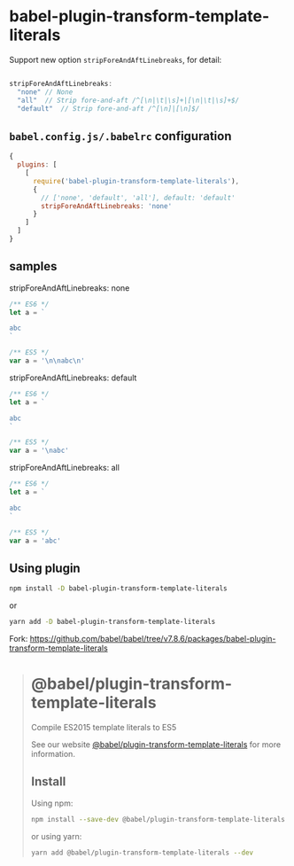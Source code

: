 # babel-plugin-transform-template-literals

Support new option `stripForeAndAftLinebreaks`, for detail:

```javascript

stripForeAndAftLinebreaks:
  "none" // None
  "all"  // Strip fore-and-aft /^[\n|\t|\s]+|[\n|\t|\s]+$/
  "default"  // Strip fore-and-aft /^[\n]|[\n]$/

```

## `babel.config.js/.babelrc` configuration

```javascript
{
  plugins: [
    [
      require('babel-plugin-transform-template-literals'),
      {
        // ['none', 'default', 'all'], default: 'default'
        stripForeAndAftLinebreaks: 'none'
      }
    ]
  ]
}
```

## samples

stripForeAndAftLinebreaks: none

```javascript
/** ES6 */
let a = `

abc
`

/** ES5 */
var a = '\n\nabc\n'

```

stripForeAndAftLinebreaks: default

```javascript
/** ES6 */
let a = `

abc
`

/** ES5 */
var a = '\nabc'

```

stripForeAndAftLinebreaks: all

```javascript
/** ES6 */
let a = `

abc
`

/** ES5 */
var a = 'abc'

```

## Using plugin

```sh
npm install -D babel-plugin-transform-template-literals
```

or

```sh
yarn add -D babel-plugin-transform-template-literals
```


Fork: https://github.com/babel/babel/tree/v7.8.6/packages/babel-plugin-transform-template-literals

>
> # @babel/plugin-transform-template-literals
>
> Compile ES2015 template literals to ES5
>
> See our website [@babel/plugin-transform-template-literals](https://babeljs.io/docs/en/next/babel-plugin-transform-template-literals.html) for more information.
>
> ## Install
>
> Using npm:
>
> ```sh
> npm install --save-dev @babel/plugin-transform-template-literals
> ```
>
> or using yarn:
>
> ```sh
> yarn add @babel/plugin-transform-template-literals --dev
> ```
>

